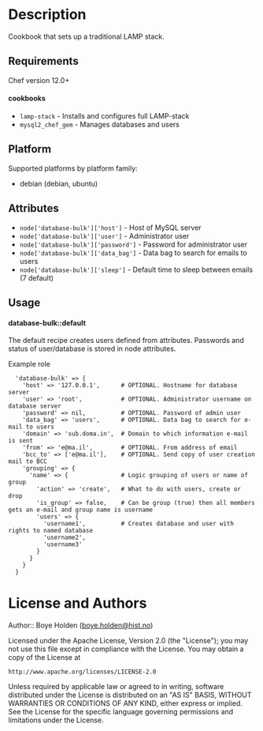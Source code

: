 Description
===========

Cookbook that sets up a traditional LAMP stack.

Requirements
------------

Chef version 12.0+

#### cookbooks
- `lamp-stack` - Installs and configures full LAMP-stack
- `mysql2_chef_gem` - Manages databases and users

## Platform

Supported platforms by platform family:

* debian (debian, ubuntu)

Attributes
----------

* `node['database-bulk']['host']` - Host of MySQL server
* `node['database-bulk']['user']` - Administrator user
* `node['database-bulk']['password']` - Password for administrator user
* `node['database-bulk']['data_bag']` - Data bag to search for emails to users
* `node['database-bulk']['sleep']` - Default time to sleep between emails (7 default)

Usage
-----

#### database-bulk::default

The default recipe creates users defined from attributes.
Passwords and status of user/database is stored in node attributes.

Example role

      'database-bulk' => {
        'host' => '127.0.0.1',      # OPTIONAL. Hostname for database server
        'user' => 'root',           # OPTIONAL. Administrator username on database server
        'password' => nil,          # OPTIONAL. Password of admin user
        'data_bag' => 'users',      # OPTIONAL. Data bag to search for e-mail to users
        'domain' => 'sub.doma.in',  # Domain to which information e-mail is sent
        'from' => 'e@ma.il',        # OPTIONAL. From address of email
        'bcc_to' => ['e@ma.il'],    # OPTIONAL. Send copy of user creation mail to BCC
        'grouping' => {
          'name' => {               # Logic grouping of users or name of group
            'action' => 'create',   # What to do with users, create or drop
            'is_group' => false,    # Can be group (true) then all members gets an e-mail and group name is username
            'users' => {
              'username1',          # Creates database and user with rights to named database
              'username2',
              'username3'
            }
          }
        }
      }

License and Authors
===================
Author:: Boye Holden (<boye.holden@hist.no>)

Licensed under the Apache License, Version 2.0 (the "License");
you may not use this file except in compliance with the License.
You may obtain a copy of the License at

    http://www.apache.org/licenses/LICENSE-2.0

Unless required by applicable law or agreed to in writing, software
distributed under the License is distributed on an "AS IS" BASIS,
WITHOUT WARRANTIES OR CONDITIONS OF ANY KIND, either express or implied.
See the License for the specific language governing permissions and
limitations under the License.
